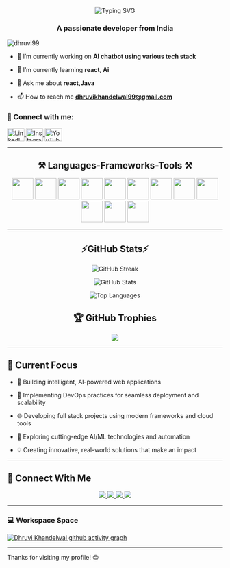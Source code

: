 <p align="center">
  <img src="https://readme-typing-svg.demolab.com?font=Fira+Code&size=24&duration=2500&pause=1000&center=true&vCenter=true&width=500&lines=Hi+there+%F0%9F%91%8B;I'm+Dhruvi+Khandelwal;Welcome+to+my+GitHub+profile!" alt="Typing SVG" />
</p>


<h3 align="center">A passionate developer from India</h3>
<p align="left"> <img src="https://komarev.com/ghpvc/?username=dhruvi99&label=Profile%20views&color=0e75b6&style=flat" alt="dhruvi99" /> </p>

- 🔭 I’m currently working on **AI chatbot using various tech stack**

- 🌱 I’m currently learning **react, Ai**

- 💬 Ask me about **react,Java**

- 📫 How to reach me **dhruvikhandelwal99@gmail.com**

### 🔗 Connect with me:
<p align="left">
  <a href="https://linkedin.com/in/dhruvi khandelwal" target="blank">
    <img align="center" src="https://raw.githubusercontent.com/rahuldkjain/github-profile-readme-generator/master/src/images/icons/Social/linked-in-alt.svg" alt="LinkedIn" height="30" width="40" />
  </a>
  <a href="https://instagram.com/dhruvii.codes" target="blank">
    <img align="center" src="https://raw.githubusercontent.com/rahuldkjain/github-profile-readme-generator/master/src/images/icons/Social/instagram.svg" alt="Instagram" height="30" width="40" />
  </a>
  <a href="https://www.youtube.com/c/dhruvi khandelwal" target="blank">
    <img align="center" src="https://raw.githubusercontent.com/rahuldkjain/github-profile-readme-generator/master/src/images/icons/Social/youtube.svg" alt="YouTube" height="30" width="40" />
  </a>
</p>

---

<h2 align="center">⚒️ Languages-Frameworks-Tools ⚒️</h2>

<p align="center">
  <img src="https://cdn.jsdelivr.net/gh/devicons/devicon/icons/c/c-original.svg" width="50" height="50"/>
  <img src="https://cdn.jsdelivr.net/gh/devicons/devicon/icons/java/java-original.svg" width="50" height="50"/>
  <img src="https://cdn.jsdelivr.net/gh/devicons/devicon/icons/javascript/javascript-original.svg" width="50" height="50"/>
  <img src="https://cdn.jsdelivr.net/gh/devicons/devicon/icons/html5/html5-original.svg" width="50" height="50"/>
  <img src="https://cdn.jsdelivr.net/gh/devicons/devicon/icons/css3/css3-original.svg" width="50" height="50"/>
  <img src="https://cdn.jsdelivr.net/gh/devicons/devicon/icons/nodejs/nodejs-original.svg" width="50" height="50"/>
  <img src="https://cdn.jsdelivr.net/gh/devicons/devicon/icons/express/express-original.svg" width="50" height="50"/>
  <img src="https://cdn.jsdelivr.net/gh/devicons/devicon/icons/react/react-original.svg" width="50" height="50"/>
  <img src="https://cdn.jsdelivr.net/gh/devicons/devicon/icons/mongodb/mongodb-original.svg" width="50" height="50"/>
  <img src="https://cdn.jsdelivr.net/gh/devicons/devicon/icons/git/git-original.svg" width="50" height="50"/>
  <img src="https://cdn.jsdelivr.net/gh/devicons/devicon/icons/github/github-original.svg" width="50" height="50"/>
  <img src="https://cdn.jsdelivr.net/gh/devicons/devicon/icons/vscode/vscode-original.svg" width="50" height="50"/>
</p>

---

<h2 align="center">⚡️GitHub Stats⚡️</h2>

<p align="center">
  <img src="https://github-readme-streak-stats-eight.vercel.app?user=dhruvii99&theme=tokyonight" alt="GitHub Streak" />
</p>

<p align="center">
  <img src="https://github-readme-stats.vercel.app/api?username=dhruvii99&show_icons=true&theme=radical" alt="GitHub Stats" />
</p>

<p align="center">
  <img src="https://github-readme-stats.vercel.app/api/top-langs/?username=dhruvii99&layout=compact&theme=radical&langs_count=6" alt="Top Languages" />
</p>

<h2 align="center">🏆 GitHub Trophies</h2> 

<p align="center">
  <img src="https://github-profile-trophy.vercel.app/?username=dhruvii99&theme=onedark&row=1&no-bg=true&margin-w=20" />
</p>

---
## 🎯 Current Focus

- 🤖 Building intelligent, AI-powered web applications

- 🔄 Implementing DevOps practices for seamless deployment and scalability

- 🌐 Developing full stack projects using modern frameworks and cloud tools

- 🧠 Exploring cutting-edge AI/ML technologies and automation

- 💡 Creating innovative, real-world solutions that make an impact

---

## 🤝 Connect With Me

<div align="center">
  <a href="https://www.linkedin.com/in/khandelwal-dhruvi">
    <img src="https://img.shields.io/badge/LinkedIn-0077B5?style=for-the-badge&logo=linkedin&logoColor=white" />
  </a>
  <a href="https://www.instagram.com/dhruvii.codes?igsh=MTlubDgyZXdmZ2prOQ==">
    <img src="https://img.shields.io/badge/Instagram-E4405F?style=for-the-badge&logo=instagram&logoColor=white" />
  </a>
  <a href="http://t.me/Dhruvicodes">
    <img src="https://img.shields.io/badge/Telegram-2CA5E0?style=for-the-badge&logo=telegram&logoColor=white" />
  </a>
  <a href="mailto:dhruvikhandelwal99@gmail.com">
    <img src="https://img.shields.io/badge/Gmail-D14836?style=for-the-badge&logo=gmail&logoColor=white" />
  </a>
</div>

---

<!-- Proudly created with GPRM ( https://gprm.itsvg.in ) -->
### 💻 Workspace Space

[![Dhruvi Khandelwal github activity graph](https://github-readme-activity-graph.vercel.app/graph?username=dhruvii99&bg_color=000000&color=f8f7f7&line=0aff27&point=f8f6f6&area=true&hide_border=true)](https://github.com//github-readme-activity-graph)

---
<p>Thanks for visiting my profile! 😊</p>



